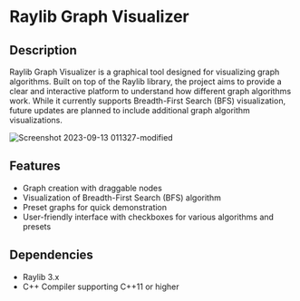 # Raylib Graph Visualizer

## Description
Raylib Graph Visualizer is a graphical tool designed for visualizing graph algorithms. Built on top of the Raylib library, the project aims to provide a clear and interactive platform to understand how different graph algorithms work. While it currently supports Breadth-First Search (BFS) visualization, future updates are planned to include additional graph algorithm visualizations.

![Screenshot 2023-09-13 011327-modified](https://github.com/Tyler-JP/RaylibGraphVisualizer/assets/38478767/c2bb6bef-ae71-41cf-86f4-cc00c08ade88)

## Features
* Graph creation with draggable nodes
* Visualization of Breadth-First Search (BFS) algorithm
* Preset graphs for quick demonstration
* User-friendly interface with checkboxes for various algorithms and presets

## Dependencies
* Raylib 3.x
* C++ Compiler supporting C++11 or higher
